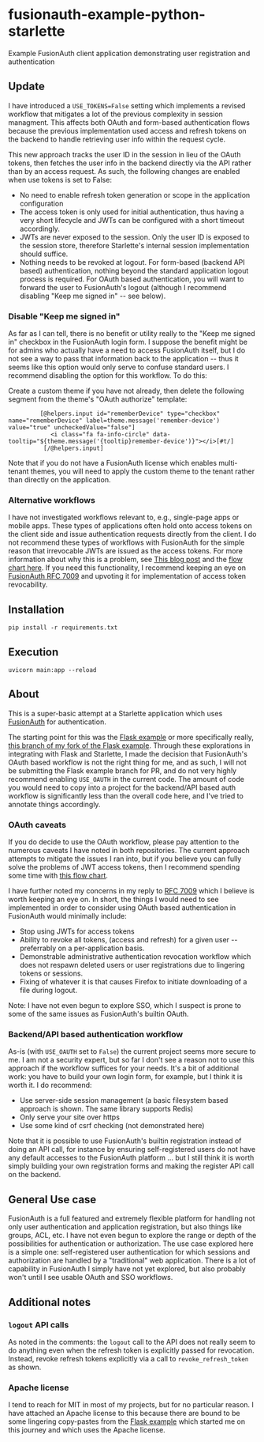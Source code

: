 # fusionauth-example-python-starlette
Example FusionAuth client application demonstrating user registration and authentication

## Update

I have introduced a `USE_TOKENS=False` setting which implements a revised workflow that
mitigates a lot of the previous complexity in session managment. This affects both
OAuth and form-based authentication flows because the previous implementation used
access and refresh tokens on the backend to handle retrieving user info within the
request cycle.

This new approach tracks the user ID in the session in lieu of the OAuth tokens, then
fetches the user info in the backend directly via the API rather than by an access
request. As such, the following changes are enabled when use tokens is set to False:

- No need to enable refresh token generation or scope in the application configuration
- The access token is only used for initial authentication, thus having a very short lifecycle and JWTs can be configured with a short timeout accordingly.
- JWTs are never exposed to the session. Only the user ID is exposed to the session store, therefore Starlette's internal session implementation should suffice.
- Nothing needs to be revoked at logout. For form-based (backend API based) authentication, nothing beyond the standard application logout process is required. For OAuth based authentication, you will want to forward the user to FusionAuth's logout (although I recommend disabling "Keep me signed in" -- see below).


### Disable "Keep me signed in"

As far as I can tell, there is no benefit or utility really to the "Keep me signed in"
checkbox in the FusionAuth login form. I suppose the benefit might be for admins who
actually have a need to access FusionAuth itself, but I do not see a way to pass that
information back to the application -- thus it seems like this option would only serve
to confuse standard users. I recommend disabling the option for this workflow. To do this:

Create a custom theme if you have not already, then delete the following segment from
the theme's "OAuth authorize" template:

```
         [@helpers.input id="rememberDevice" type="checkbox" name="rememberDevice" label=theme.message('remember-device') value="true" uncheckedValue="false"]
            <i class="fa fa-info-circle" data-tooltip="${theme.message('{tooltip}remember-device')}"></i>[#t/]
          [/@helpers.input]
```

Note that if you do not have a FusionAuth license which enables multi-tenant themes,
you will need to apply the custom theme to the tenant rather than directly on the application.


### Alternative workflows

I have not investigated workflows relevant to, e.g., single-page apps or mobile apps.
These types of applications often hold onto access tokens on the client side and issue
authentication requests directly from the client. I do not recommend these types of
workflows with FusionAuth for the simple reason that irrevocable JWTs are issued as the
access tokens. For more information about why this is a problem, see [This blog post](http://cryto.net/~joepie91/blog/2016/06/13/stop-using-jwt-for-sessions/)
and the [flow chart here](http://cryto.net/%7Ejoepie91/blog/2016/06/19/stop-using-jwt-for-sessions-part-2-why-your-solution-doesnt-work/).
If you need this functionality, I recommend keeping an eye on [FusionAuth RFC 7009](https://github.com/FusionAuth/fusionauth-issues/issues/201)
and upvoting it for implementation of access token revocability.


## Installation

```
pip install -r requirements.txt
```

## Execution

```
uvicorn main:app --reload
```

## About

This is a super-basic attempt at a Starlette application which uses [FusionAuth](https://fusionauth.io/)
for authentication.

The starting point for this was the [Flask example](https://github.com/FusionAuth/fusionauth-example-python-flask)
or more specifically really, [this branch of my fork of the Flask example](https://github.com/scott2b/fusionauth-example-python-flask/tree/session_with_refresh).
Through these explorations in integrating with Flask and Starlette, I made the
decision that FusionAuth's OAuth based workflow is not the right thing for me, and as
such, I will not be submitting the Flask example branch for PR, and do not very
highly recommend enabling `USE_OAUTH` in the current code. The amount of code you would
need to copy into a project for the backend/API based auth workflow is significantly
less than the overall code here, and I've tried to annotate things accordingly.

### OAuth caveats

If you do decide to use the OAuth workflow, please pay attention to the numerous
caveats I have noted in both repositories. The current approach attempts to mitigate
the issues I ran into, but if you believe you can fully solve the problems of JWT
access tokens, then I recommend spending some time with [this flow chart](http://cryto.net/%7Ejoepie91/blog/2016/06/19/stop-using-jwt-for-sessions-part-2-why-your-solution-doesnt-work/).

I have further noted my concerns in my reply to [RFC 7009](https://github.com/FusionAuth/fusionauth-issues/issues/201)
which I believe is worth keeping an eye on. In short, the things I would need to see
implemented in order to consider using OAuth based authentication in FusionAuth would
minimally include:

- Stop using JWTs for access tokens
- Ability to revoke all tokens, (access and refresh) for a given user -- preferrably on a per-application basis.
- Demonstrable administrative authentication revocation workflow which does not respawn deleted users or user registrations due to lingering tokens or sessions.
- Fixing of whatever it is that causes Firefox to initiate downloading of a file during logout.

Note: I have not even begun to explore SSO, which I suspect is prone to some of the
same issues as FusionAuth's builtin OAuth.


### Backend/API based authentication workflow

As-is (with `USE_OAUTH` set to `False`) the current project seems more secure to me. I
am not a security expert, but so far I don't see a reason not to use this approach if
the workflow suffices for your needs. It's a bit of additional work: you have to build 
your own login form, for example, but I think it is worth it. I do recommend:

- Use server-side session management (a basic filesystem based approach is shown. The same library supports Redis)
- Only serve your site over https 
- Use some kind of csrf checking (not demonstrated here)

Note that it is possible to use FusionAuth's builtin registration instead of doing an
API call, for instance by ensuring self-registered users do not have any default
accesses to the FusionAuth platform ... but I still think it is worth simply building
your own registration forms and making the register API call on the backend.


## General Use case

FusionAuth is a full featured and extremely flexible platform for handling not only
user authentication and application registration, but also things like groups, ACL, etc.
I have not even begun to explore the range or depth of the possibilities for
authentication or authorization. The use case explored here is a simple one: self-registered
user authentication for which sessions and authorization are handled by a "traditional"
web application. There is a lot of capability in FusionAuth I simply have not yet
explored, but also probably won't until I see usable OAuth and SSO workflows.

## Additional notes

### `logout` API calls

As noted in the comments: the `logout` call to the API does not really seem to do
anything even when the refresh token is explicitly passed for revocation. Instead,
revoke refresh tokens explicitly via a call to `revoke_refresh_token` as shown.

### Apache license

I tend to reach for MIT in most of my projects, but for no particular reason. I have
attached an Apache license to this because there are bound to be some lingering
copy-pastes from the [Flask example](https://github.com/FusionAuth/fusionauth-example-python-flask)
which started me on this journey and which uses the Apache license.
